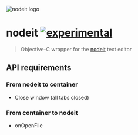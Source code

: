 ![nodeit logo](https://raw.github.com/alanshaw/nodeit/master/design/icon_128x128.png)
# nodeit [![experimental](http://hughsk.github.io/stability-badges/dist/experimental.svg)](http://github.com/hughsk/stability-badges)

> Objective-C wrapper for the [nodeit](https://github.com/alanshaw/nodeit) text editor

## API requirements

### From nodeit to container

* Close window (all tabs closed)

### From container to nodeit

* onOpenFile